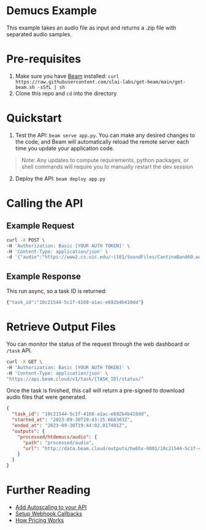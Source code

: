# Demucs Example

This example takes an audio file as input and returns a .zip file with separated audio samples.

# Pre-requisites 

1. Make sure you have [Beam](https://beam.cloud) installed: `curl https://raw.githubusercontent.com/slai-labs/get-beam/main/get-beam.sh -sSfL | sh`
2. Clone this repo and `cd` into the directory

# Quickstart

1. Test the API: `beam serve app.py`. You can make any desired changes to the code, and Beam will automatically reload the remote server each time you update your application code. 
> Note: Any updates to compute requirements, python packages, or shell commands will require you to manually restart the dev session
2. Deploy the API: `beam deploy app.py`

# Calling the API

## Example Request

```sh
curl -X POST \
-H 'Authorization: Basic [YOUR AUTH TOKEN]' \
-H 'Content-Type: application/json' \
-d '{"audio":"https://www2.cs.uic.edu/~i101/SoundFiles/CantinaBand60.wav"}'
```
## Example Response

This run async, so a task ID is returned: 

```sh
{"task_id":"10c21544-5c1f-4168-a1ac-e692b4b410dd"}
```

# Retrieve Output Files

You can monitor the status of the request through the web dashboard or `/task` API.

```sh
curl -X GET \
-H 'Authorization: Basic [YOUR AUTH TOKEN]' \
-H 'Content-Type: application/json' \
"https://api.beam.cloud/v1/task/{TASK_ID}/status/"
```

Once the task is finished, this call will return a pre-signed to download audio files that were generated.

```json
{
  "task_id": "10c21544-5c1f-4168-a1ac-e692b4b410dd",
  "started_at": "2023-09-30T19:43:25.668303Z",
  "ended_at": "2023-09-30T19:44:02.017401Z",
  "outputs": {
    "processed/htdemucs/audio": {
      "path": "processed/audio",
      "url": "http://data.beam.cloud/outputs/hw6hx-0001/10c21544-5c1f-4168-a1ac-e692b4b410dd/output.zip"
    }
  }
}
```

# Further Reading

* [Add Autoscaling to your API](https://docs.beam.cloud/deployment/autoscaling)
* [Setup Webhook Callbacks](https://docs.beam.cloud/deployment/callbacks)
* [How Pricing Works](https://docs.beam.cloud/account/pricing-and-billing)